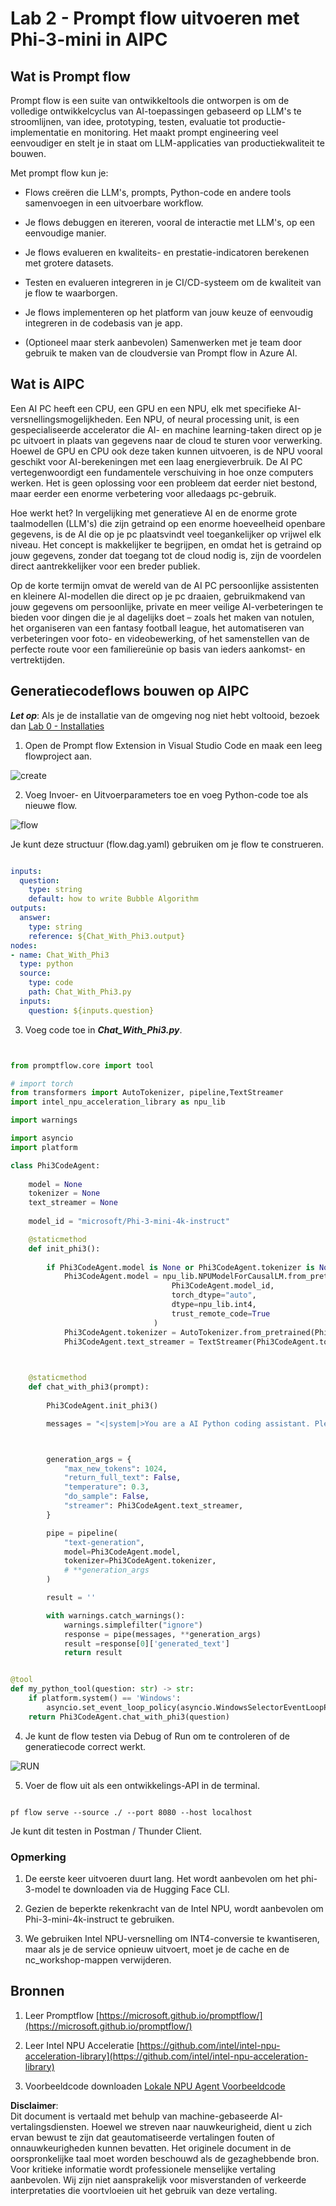 # **Lab 2 - Prompt flow uitvoeren met Phi-3-mini in AIPC**

## **Wat is Prompt flow**

Prompt flow is een suite van ontwikkeltools die ontworpen is om de volledige ontwikkelcyclus van AI-toepassingen gebaseerd op LLM's te stroomlijnen, van idee, prototyping, testen, evaluatie tot productie-implementatie en monitoring. Het maakt prompt engineering veel eenvoudiger en stelt je in staat om LLM-applicaties van productiekwaliteit te bouwen.

Met prompt flow kun je:

- Flows creëren die LLM's, prompts, Python-code en andere tools samenvoegen in een uitvoerbare workflow.

- Je flows debuggen en itereren, vooral de interactie met LLM's, op een eenvoudige manier.

- Je flows evalueren en kwaliteits- en prestatie-indicatoren berekenen met grotere datasets.

- Testen en evalueren integreren in je CI/CD-systeem om de kwaliteit van je flow te waarborgen.

- Je flows implementeren op het platform van jouw keuze of eenvoudig integreren in de codebasis van je app.

- (Optioneel maar sterk aanbevolen) Samenwerken met je team door gebruik te maken van de cloudversie van Prompt flow in Azure AI.

## **Wat is AIPC**

Een AI PC heeft een CPU, een GPU en een NPU, elk met specifieke AI-versnellingsmogelijkheden. Een NPU, of neural processing unit, is een gespecialiseerde accelerator die AI- en machine learning-taken direct op je pc uitvoert in plaats van gegevens naar de cloud te sturen voor verwerking. Hoewel de GPU en CPU ook deze taken kunnen uitvoeren, is de NPU vooral geschikt voor AI-berekeningen met een laag energieverbruik. De AI PC vertegenwoordigt een fundamentele verschuiving in hoe onze computers werken. Het is geen oplossing voor een probleem dat eerder niet bestond, maar eerder een enorme verbetering voor alledaags pc-gebruik.

Hoe werkt het? In vergelijking met generatieve AI en de enorme grote taalmodellen (LLM's) die zijn getraind op een enorme hoeveelheid openbare gegevens, is de AI die op je pc plaatsvindt veel toegankelijker op vrijwel elk niveau. Het concept is makkelijker te begrijpen, en omdat het is getraind op jouw gegevens, zonder dat toegang tot de cloud nodig is, zijn de voordelen direct aantrekkelijker voor een breder publiek.

Op de korte termijn omvat de wereld van de AI PC persoonlijke assistenten en kleinere AI-modellen die direct op je pc draaien, gebruikmakend van jouw gegevens om persoonlijke, private en meer veilige AI-verbeteringen te bieden voor dingen die je al dagelijks doet – zoals het maken van notulen, het organiseren van een fantasy football league, het automatiseren van verbeteringen voor foto- en videobewerking, of het samenstellen van de perfecte route voor een familiereünie op basis van ieders aankomst- en vertrektijden.

## **Generatiecodeflows bouwen op AIPC**

***Let op***: Als je de installatie van de omgeving nog niet hebt voltooid, bezoek dan [Lab 0 - Installaties](./01.Installations.md)

1. Open de Prompt flow Extension in Visual Studio Code en maak een leeg flowproject aan.

![create](../../../../../../../../../translated_images/pf_create.d6172d8277a78a7fa82cd6ff727ed44e037fa78b662f1f62d5963f36d712d229.nl.png)

2. Voeg Invoer- en Uitvoerparameters toe en voeg Python-code toe als nieuwe flow.

![flow](../../../../../../../../../translated_images/pf_flow.d5646a323fb7f444c0b98b4521057a592325c583e7ba18bc31500bc0415e9ef3.nl.png)

Je kunt deze structuur (flow.dag.yaml) gebruiken om je flow te construeren.

```yaml

inputs:
  question:
    type: string
    default: how to write Bubble Algorithm
outputs:
  answer:
    type: string
    reference: ${Chat_With_Phi3.output}
nodes:
- name: Chat_With_Phi3
  type: python
  source:
    type: code
    path: Chat_With_Phi3.py
  inputs:
    question: ${inputs.question}


```

3. Voeg code toe in ***Chat_With_Phi3.py***.

```python


from promptflow.core import tool

# import torch
from transformers import AutoTokenizer, pipeline,TextStreamer
import intel_npu_acceleration_library as npu_lib

import warnings

import asyncio
import platform

class Phi3CodeAgent:
    
    model = None
    tokenizer = None
    text_streamer = None
    
    model_id = "microsoft/Phi-3-mini-4k-instruct"

    @staticmethod
    def init_phi3():
        
        if Phi3CodeAgent.model is None or Phi3CodeAgent.tokenizer is None or Phi3CodeAgent.text_streamer is None:
            Phi3CodeAgent.model = npu_lib.NPUModelForCausalLM.from_pretrained(
                                    Phi3CodeAgent.model_id,
                                    torch_dtype="auto",
                                    dtype=npu_lib.int4,
                                    trust_remote_code=True
                                )
            Phi3CodeAgent.tokenizer = AutoTokenizer.from_pretrained(Phi3CodeAgent.model_id)
            Phi3CodeAgent.text_streamer = TextStreamer(Phi3CodeAgent.tokenizer, skip_prompt=True)

    

    @staticmethod
    def chat_with_phi3(prompt):
        
        Phi3CodeAgent.init_phi3()

        messages = "<|system|>You are a AI Python coding assistant. Please help me to generate code in Python.The answer only genertated Python code, but any comments and instructions do not need to be generated<|end|><|user|>" + prompt +"<|end|><|assistant|>"



        generation_args = {
            "max_new_tokens": 1024,
            "return_full_text": False,
            "temperature": 0.3,
            "do_sample": False,
            "streamer": Phi3CodeAgent.text_streamer,
        }

        pipe = pipeline(
            "text-generation",
            model=Phi3CodeAgent.model,
            tokenizer=Phi3CodeAgent.tokenizer,
            # **generation_args
        )

        result = ''

        with warnings.catch_warnings():
            warnings.simplefilter("ignore")
            response = pipe(messages, **generation_args)
            result =response[0]['generated_text']
            return result


@tool
def my_python_tool(question: str) -> str:
    if platform.system() == 'Windows':
        asyncio.set_event_loop_policy(asyncio.WindowsSelectorEventLoopPolicy())
    return Phi3CodeAgent.chat_with_phi3(question)


```

4. Je kunt de flow testen via Debug of Run om te controleren of de generatiecode correct werkt.

![RUN](../../../../../../../../../translated_images/pf_run.d918637dc00f61e9bdeec37d4cc9646f77d270ac9203bcce13569f3157202b6e.nl.png)

5. Voer de flow uit als een ontwikkelings-API in de terminal.

```

pf flow serve --source ./ --port 8080 --host localhost   

```

Je kunt dit testen in Postman / Thunder Client.

### **Opmerking**

1. De eerste keer uitvoeren duurt lang. Het wordt aanbevolen om het phi-3-model te downloaden via de Hugging Face CLI.

2. Gezien de beperkte rekenkracht van de Intel NPU, wordt aanbevolen om Phi-3-mini-4k-instruct te gebruiken.

3. We gebruiken Intel NPU-versnelling om INT4-conversie te kwantiseren, maar als je de service opnieuw uitvoert, moet je de cache en de nc_workshop-mappen verwijderen.

## **Bronnen**

1. Leer Promptflow [https://microsoft.github.io/promptflow/](https://microsoft.github.io/promptflow/)

2. Leer Intel NPU Acceleratie [https://github.com/intel/intel-npu-acceleration-library](https://github.com/intel/intel-npu-acceleration-library)

3. Voorbeeldcode downloaden [Lokale NPU Agent Voorbeeldcode](../../../../../../../../../code/07.Lab/01/AIPC)

**Disclaimer**:  
Dit document is vertaald met behulp van machine-gebaseerde AI-vertalingsdiensten. Hoewel we streven naar nauwkeurigheid, dient u zich ervan bewust te zijn dat geautomatiseerde vertalingen fouten of onnauwkeurigheden kunnen bevatten. Het originele document in de oorspronkelijke taal moet worden beschouwd als de gezaghebbende bron. Voor kritieke informatie wordt professionele menselijke vertaling aanbevolen. Wij zijn niet aansprakelijk voor misverstanden of verkeerde interpretaties die voortvloeien uit het gebruik van deze vertaling.